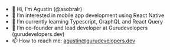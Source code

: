 - 👋 Hi, I’m Agustin (@asobralr)
- 👀 I’m interested in mobile app development using React Native
- 🌱 I’m currently learning Typescript, GraphQL and React Query
- 💞️ I’m co-founder and lead developer at Gurudevelopers (gurudevelopers.dev)
- 📫 How to reach me: agustin@gurudevelopers.dev
